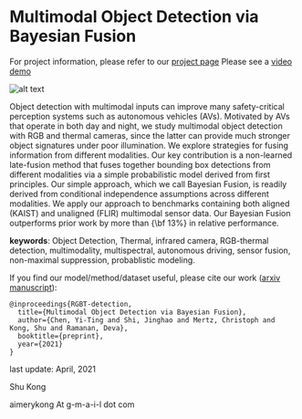 # Multimodal Object Detection via Bayesian Fusion

For project information, please refer to our [project page](https://mscvprojects.ri.cmu.edu/2020teamc/team/ "RGBT-detection")
Please see a [video demo](https://www.youtube.com/watch?v=vRJTlpsGvTs "RGBT-detection")


![alt text](https://mscvprojects.ri.cmu.edu/2020teamc/wp-content/uploads/sites/33/2020/05/Header.jpg "video demo")


Object detection with multimodal inputs can improve many safety-critical perception systems such as autonomous vehicles (AVs). Motivated by AVs that operate in both day and night, we study multimodal object detection with RGB and thermal cameras, since the latter can provide much stronger object signatures under poor illumination. We explore strategies for fusing information from different modalities. Our key contribution is a non-learned late-fusion method that fuses together bounding box detections from different modalities via a simple probabilistic model derived from first principles. Our simple approach, which we call Bayesian Fusion, is readily derived from conditional independence assumptions across different modalities. We apply our approach to benchmarks containing both aligned (KAIST) and unaligned (FLIR) multimodal sensor data. Our Bayesian Fusion outperforms prior work by more than {\bf 13\%} in relative performance.


**keywords**: Object Detection, Thermal, infrared camera, RGB-thermal detection, multimodality, multispectral, autonomous driving, sensor fusion, non-maximal suppression, probablistic modeling.



If you find our model/method/dataset useful, please cite our work ([arxiv manuscript](https://arxiv.org/abs/1712.08273)):

    @inproceedings{RGBT-detection,
      title={Multimodal Object Detection via Bayesian Fusion},
      author={Chen, Yi-Ting and Shi, Jinghao and Mertz, Christoph and Kong, Shu and Ramanan, Deva},
      booktitle={preprint},
      year={2021}
    }


last update: April, 2021

Shu Kong

aimerykong At g-m-a-i-l dot com

